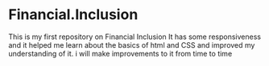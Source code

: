 # Financial.Inclusion
This is my first repository on Financial Inclusion
It has some responsiveness and it helped me learn about the basics of html and CSS and improved my understanding of it.
i will make improvements to it from time to time
